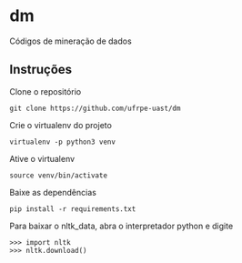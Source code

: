 # dm
Códigos de mineração de dados

## Instruções

Clone o repositório
```
git clone https://github.com/ufrpe-uast/dm
```

Crie o virtualenv do projeto
```
virtualenv -p python3 venv
```

Ative o virtualenv
```
source venv/bin/activate
```

Baixe as dependências
```
pip install -r requirements.txt
```

Para baixar o nltk_data, abra o interpretador python e digite
```
>>> import nltk
>>> nltk.download()
```
